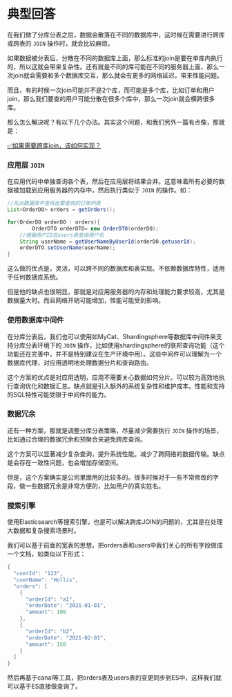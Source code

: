 # 典型回答

在我们做了分库分表之后，数据会散落在不同的数据库中，这时候在需要进行跨库或跨表的 `JOIN` 操作时，就会比较麻烦。

如果数据被分表后，分散在不同的数据库上面，那么标准的join是要在单库内执行的，所以这就会带来复杂性。还有就是不同的库可能在不同的服务器上面，那么一次join就会需要和多个数据库交互，那么就会有更多的网络延迟，带来性能问题。

而且，有的时候一次join可能并不是2个库，而可能是多个库，比如订单和用户join，那么我们要查的用户可能分散在很多个库中，那么一次join就会横跨很多库。

那么怎么解决呢？有以下几个办法。其实这个问题，和我们另外一篇有点像，那就是：

[✅如果需要跨库join，该如何实现？](https://www.yuque.com/hollis666/fo22bm/br8q53x9u4rb8t12?view=doc_embed)

### 应用层 `JOIN`

在应用代码中单独查询各个表，然后在应用层将结果合并。这意味着所有必要的数据被加载到应用服务器的内存中，然后执行类似于 `JOIN` 的操作。如：

```java
//先从数据库中查询出要查询的订单列表
List<OrderDO> orders = getOrders();

for(OrderDO orderDO : orders){
		OrderDTO orderDTO= new OrderDTO(orderDO);
    //根据用户ID去users表查询用户名
    String userName = getUserNameByUserId(orderDO.getuserId);
    orderDTO.setUserName(userName);
}
```

这么做的优点是，灵活，可以跨不同的数据库和表实现。不依赖数据库特性，适用于任何数据库系统。

但是他的缺点也很明显，那就是对应用服务器的内存和处理能力要求较高，尤其是数据量大时。而且网络开销可能增加，性能可能受到影响。

### 使用数据库中间件

在分库分表后，我们也可以使用如MyCat、Shardingsphere等数据库中间件来支持分库分表环境下的 `JOIN` 操作，比如使用shardingsphere的联邦查询功能（这个功能还在完善中，并不是特别建议在生产环境中用）。这些中间件可以理解为一个数据库代理，对应用透明地处理数据分片和查询路由。

这个方案的优点是对应用透明，应用不需要关心数据如何分片。可以较为高效地执行查询优化和数据汇总。缺点就是引入额外的系统复杂性和维护成本。性能和支持的SQL特性可能受限于中间件的能力。

### 数据冗余

还有一种方案，那就是调整分库分表策略，尽量减少需要执行 `JOIN` 操作的场景，比如通过合理的数据冗余和预聚合来避免跨库查询。

这个方案可以显著减少复杂查询，提升系统性能。减少了跨网络的数据传输。缺点是会存在一致性问题，也会增加存储空间。

但是，这个方案确实是公司里面用的比较多的。很多时候对于一些不常修改的字段，做一些数据冗余是非常方便的，比如用户的真实姓名。

### 搜索引擎

使用Elasticsearch等搜索引擎，也是可以解决跨库JOIN的问题的，尤其是在处理大数据和复杂搜索场景时。

我们可以基于前面的宽表的思想，把orders表和users中我们关心的所有字段做成一个文档，如类似以下形式：

```java
{
  "userId": "123",
  "userName": "Hollis",
  "orders": [
    {
      "orderId": "a1",
      "orderDate": "2021-01-01",
      "amount": 100
    },
    {
      "orderId": "b2",
      "orderDate": "2021-02-01",
      "amount": 150
    }
  ]
}

```

然后再基于canal等工具，把orders表及users表的变更同步到ES中，这样我们就可以基于ES直接做查询了。

